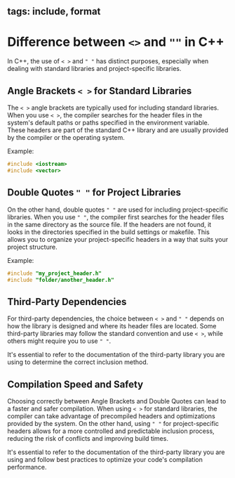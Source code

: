 tags: include, format
---

# Difference between `<>` and `""` in C++

In C++, the use of `< >` and `" "` has distinct purposes, especially when dealing with standard libraries and project-specific libraries.

## Angle Brackets `< >` for Standard Libraries

The `< >` angle brackets are typically used for including standard libraries. When you use `< >`, the compiler searches for the header files in the system's default paths or paths specified in the environment variable. These headers are part of the standard C++ library and are usually provided by the compiler or the operating system.

Example:
```cpp
#include <iostream>
#include <vector>
```

## Double Quotes `" "` for Project Libraries

On the other hand, double quotes `" "` are used for including project-specific libraries. When you use `" "`, the compiler first searches for the header files in the same directory as the source file. If the headers are not found, it looks in the directories specified in the build settings or makefile. This allows you to organize your project-specific headers in a way that suits your project structure.

Example:
```cpp
#include "my_project_header.h"
#include "folder/another_header.h"
```

## Third-Party Dependencies

For third-party dependencies, the choice between `< >` and `" "` depends on how the library is designed and where its header files are located. Some third-party libraries may follow the standard convention and use `< >`, while others might require you to use `" "`.

It's essential to refer to the documentation of the third-party library you are using to determine the correct inclusion method.

## Compilation Speed and Safety

Choosing correctly between Angle Brackets and Double Quotes can lead to a faster and safer compilation. When using `< >` for standard libraries, the compiler can take advantage of precompiled headers and optimizations provided by the system. On the other hand, using `" "` for project-specific headers allows for a more controlled and predictable inclusion process, reducing the risk of conflicts and improving build times.

It's essential to refer to the documentation of the third-party library you are using and follow best practices to optimize your code's compilation performance.

